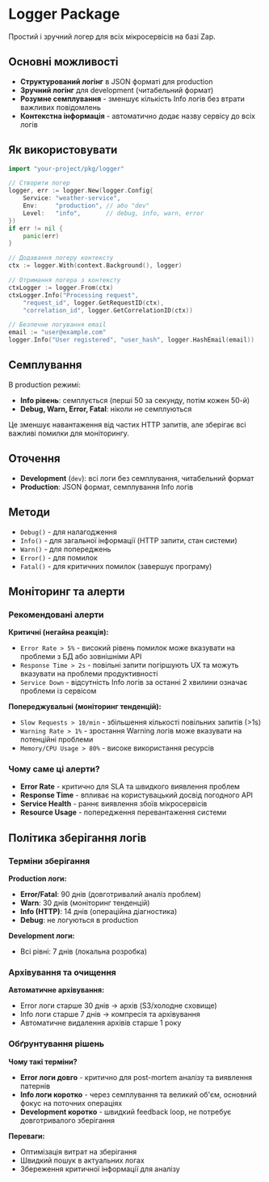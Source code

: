 # Logger Package

Простий і зручний логер для всіх мікросервісів на базі Zap.

## Основні можливості

- **Структурований логінг** в JSON форматі для production
- **Зручний логінг** для development (читабельний формат)
- **Розумне семплування** - зменшує кількість Info логів без втрати важливих повідомлень
- **Контекстна інформація** - автоматично додає назву сервісу до всіх логів

## Як використовувати

```go
import "your-project/pkg/logger"

// Створити логер
logger, err := logger.New(logger.Config{
    Service: "weather-service",
    Env:     "production", // або "dev"
    Level:   "info",       // debug, info, warn, error
})
if err != nil {
    panic(err)
}

// Додавання логеру контексту
ctx := logger.With(context.Background(), logger)

// Отримання логера з контексту
ctxLogger := logger.From(ctx)
ctxLogger.Info("Processing request", 
    "request_id", logger.GetRequestID(ctx),
    "correlation_id", logger.GetCorrelationID(ctx))

// Безпечне логування email
email := "user@example.com"
logger.Info("User registered", "user_hash", logger.HashEmail(email))
```

## Семплування

В production режимі:
- **Info рівень**: семплується (перші 50 за секунду, потім кожен 50-й)
- **Debug, Warn, Error, Fatal**: ніколи не семплуються

Це зменшує навантаження від частих HTTP запитів, але зберігає всі важливі помилки для моніторингу.

## Оточення

- **Development** (`dev`): всі логи без семплування, читабельний формат
- **Production**: JSON формат, семплування Info логів

## Методи

- `Debug()` - для налагодження
- `Info()` - для загальної інформації (HTTP запити, стан системи)
- `Warn()` - для попереджень
- `Error()` - для помилок
- `Fatal()` - для критичних помилок (завершує програму)

## Моніторинг та алерти

### Рекомендовані алерти

**Критичні (негайна реакція):**
- `Error Rate > 5%` - високий рівень помилок може вказувати на проблеми з БД або зовнішніми API
- `Response Time > 2s` - повільні запити погіршують UX та можуть вказувати на проблеми продуктивності
- `Service Down` - відсутність Info логів за останні 2 хвилини означає проблеми із сервісом

**Попереджувальні (моніторинг тенденцій):**
- `Slow Requests > 10/min` - збільшення кількості повільних запитів (>1s)
- `Warning Rate > 1%` - зростання Warning логів може вказувати на потенційні проблеми
- `Memory/CPU Usage > 80%` - високе використання ресурсів

### Чому саме ці алерти?
- **Error Rate** - критично для SLA та швидкого виявлення проблем
- **Response Time** - впливає на користувацький досвід погодного API
- **Service Health** - раннє виявлення збоїв мікросервісів
- **Resource Usage** - попередження перевантаження системи

## Політика зберігання логів

### Терміни зберігання

**Production логи:**
- **Error/Fatal**: 90 днів (довготривалий аналіз проблем)
- **Warn**: 30 днів (моніторинг тенденцій)
- **Info (HTTP)**: 14 днів (операційна діагностика)
- **Debug**: не логуються в production

**Development логи:**
- Всі рівні: 7 днів (локальна розробка)

### Архівування та очищення

**Автоматичне архівування:**
- Error логи старше 30 днів → архів (S3/холодне сховище)
- Info логи старше 7 днів → компресія та архівування
- Автоматичне видалення архівів старше 1 року

### Обґрунтування рішень

**Чому такі терміни?**
- **Error логи довго** - критично для post-mortem аналізу та виявлення патернів
- **Info логи коротко** - через семплування та великий об'єм, основний фокус на поточних операціях
- **Development коротко** - швидкий feedback loop, не потребує довготривалого зберігання

**Переваги:**
- Оптимізація витрат на зберігання
- Швидкий пошук в актуальних логах
- Збереження критичної інформації для аналізу
